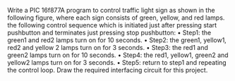 Write a PIC 16f877A program to control traffic light sign as shown in the
following figure, where each sign consists of green, yellow, and red lamps.
the following control sequence which is initiated just after pressing start
pushbutton and terminates just pressing stop pushbutton:
• Step1: the green1 and red2 lamps turn on for 10 seconds.
• Step2: the green1, yellow1, red2 and yellow 2 lamps turn on for 3 seconds.
• Step3: the red1 and green2 lamps turn on for 10 seconds.
• Step4: the red1, yellow1, green2 and yellow2 lamps turn on for 3 seconds.
• Step5: return to step1 and repeating the control loop.
Draw the required interfacing circuit for this project.
